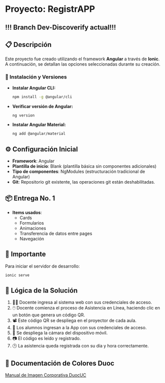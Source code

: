 # Proyecto: **RegistrAPP**

## !!! Branch Dev-Discoverify actual!!!

## 📋 Descripción

Este proyecto fue creado utilizando el framework **Angular** a través de **Ionic**. A continuación, se detallan las opciones seleccionadas durante su creación.

### 🚀 Instalación y Versiones

- **Instalar Angular CLI:**
    ```bash
    npm install -g @angular/cli
    ```

- **Verificar versión de Angular:**
    ```bash
    ng version
    ```

- **Instalar Angular Material:**
    ```bash
    ng add @angular/material
    ```

## ⚙️ Configuración Inicial

- **Framework**: Angular
- **Plantilla de inicio**: Blank (plantilla básica sin componentes adicionales)
- **Tipo de componentes**: NgModules (estructuración tradicional de Angular)
- **Git**: Repositorio git existente, las operaciones git están deshabilitadas.

## 📦 Entrega No. 1

- **Items usados**: 
    - Cards
    - Formularios
    - Animaciones
    - Transferencia de datos entre pages
    - Navegación

## 🔑 Importante

Para iniciar el servidor de desarrollo:
```bash
ionic serve
```

## 🧩 Lógica de la Solución

1. 👨‍🏫 Docente ingresa al sistema web con sus credenciales de acceso.
2. 🖱️ Docente comienza el proceso de Asistencia en Línea, haciendo clic en un botón que genera un código QR.
3. 📽️ Este código QR se despliega en el proyector de cada aula.
4. 📱 Los alumnos ingresan a la App con sus credenciales de acceso.
5. 📸 Se despliega la cámara del dispositivo móvil.
6. 📷 El código es leído y registrado.
7. 🕒 La asistencia queda registrada con su día y hora correctamente.

## 🎨 Documentación de Colores Duoc

[Manual de Imagen Corporativa DuocUC](https://www.duoc.cl/wp-content/uploads/2021/06/MANUAL-IMAGEN-CORPORATIVA-DUOCUC.pdf)

